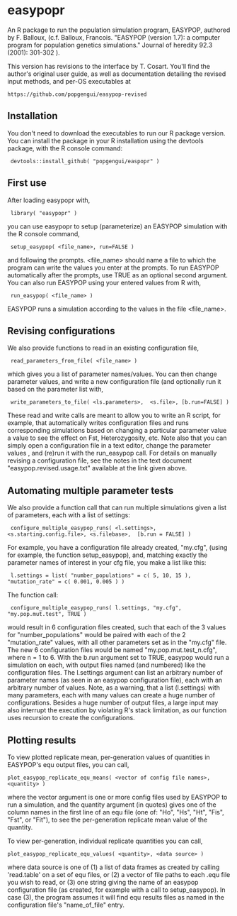 # easypopr
An R package to run the population simulation program, EASYPOP, authored by F. Balloux, (c.f. Balloux, Francois. "EASYPOP (version 1.7): a computer program for population genetics simulations." Journal of heredity 92.3 (2001): 301-302 ).

This version has revisions to the interface by T. Cosart.  You'll find the author's original user guide, as well as documentation detailing the revised input methods, and per-OS executables at
   	
	https://github.com/popgengui/easypop-revised 

## Installation
You don't need to download the executables to run our R package version.  You can install the package in your R installation using the devtools package, with the R console command: 

     devtools::install_github( "popgengui/easpopr" )

## First use
After loading easypopr with,

     library( "easypopr" )

you can use easypopr to setup (parameterize) an EASYPOP simulation with the R console command,
     
     setup_easypop( <file_name>, run=FALSE )

and following the prompts.  <file_name> should name a file to which the program can write the values you enter at the prompts.   To run EASYPOP automatically after the prompts, use TRUE as an optional second argument.  You can also run EASYPOP using your entered values from R with, 

     run_easypop( <file_name> )

EASYPOP runs a simulation according to the values in the file <file_name>. 

## Revising configurations
We also provide functions to read in an existing configuration file, 

     read_parameters_from_file( <file_name> )

which gives you a list of parameter names/values.  You can then change parameter values, and write a new configuration file (and optionally run it based on the parameter list with, 

     write_parameters_to_file( <ls.parameters>,  <s.file>, [b.run=FALSE] )

These read and write calls are meant to allow you to write an R script, for example, that automatically writes configuration files and runs corresponding simulations based on changing a particular parameter value a value to see the effect on Fst, Heterozygosity, etc.  Note also that you can simply open a configuration file in a text editor, change the parameter values , and (re)run it with the run_easypop call.  For details on manually revising a configuration file, see the notes in the text document "easypop.revised.usage.txt" available at the link given above.

## Automating multiple parameter tests
We also provide a function call that can run multiple simulations given a list of parameters, each with a list of settings:

     configure_multiple_easypop_runs( <l.settings>, <s.starting.config.file>, <s.filebase>,  [b.run = FALSE] )

For example, you have a configuration file already created, "my.cfg",  (using for example, the function setup_easypop), and, matching exactly the parameter names of interest in your cfg file, you make a list like this:

     l.settings = list( "number_populations" = c( 5, 10, 15 ), "mutation_rate" = c( 0.001, 0.005 ) )

The function call:

     configure_multiple_easypop_runs( l.settings, "my.cfg", "my.pop.mut.test", TRUE )

would result in 6 configuration files created, such that each of the 3 values for "number_populations" would be paired with each of the 2 "mutation_rate" values, with all other parameters set as in the "my.cfg" file.  The new 6 configuration files would be named "my.pop.mut.test_n.cfg", where n = 1 to 6. With the b.run argument set to TRUE, easypop would run a simulation on each, with output files named (and numbered) like the configuration files.  The l.settings argument can list an arbitrary number of parameter names (as seen in an easypop configuration file), each with an arbitrary number of values.  Note, as a warning, that a list (l.settings) with many parameters, each with many values can create a huge number of configurations.  Besides a huge number of output files, a large input may also interrupt the execution by violating R's stack limitation, as our function uses recursion to create the configurations.

## Plotting results

To view plotted replicate mean, per-generation values of quantities in EASYPOP's equ output files, you can call,

    plot_easypop_replicate_equ_means( <vector of config file names>, <quantity> )

where the vector argument is one or more config files used by EASYPOP to run a simulation, and the quantity argument (in quotes) gives one of the column names  in the first line of an equ file (one of: "Ho", "Hs", "Ht", "Fis", "Fst", or "Fit"), to see the per-generation replicate mean value of the quantity.

To view per-generation, individual replicate quantities you can call,
	
    plot_easypop_replicate_equ_values( <quantity>, <data source> )

where data source is one of (1) a list of data frames as created by calling 'read.table' on a set of equ files, or (2) a vector of file paths to each .equ file you wish to read, or (3) one string giving the name of an easypop configuration file (as created, for example with a call to setup_easypop).  In case (3), the program assumes it will find equ results files as named in the configuration file's "name_of_file" entry.




